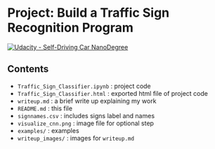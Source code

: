 # **Project: Build a Traffic Sign Recognition Program** 
[![Udacity - Self-Driving Car NanoDegree](https://s3.amazonaws.com/udacity-sdc/github/shield-carnd.svg)](http://www.udacity.com/drive)

Contents
---

- `Traffic_Sign_Classifier.ipynb` : project code
- `Traffic_Sign_Classifier.html` : exported html file of project code
- `writeup.md` : a brief write up explaining my work
- `README.md` : this file
- `signnames.csv` : includes signs label and names
- `visualize_cnn.png` : image file for optional step
- `examples/` : examples
- `writeup_images/` : images for `writeup.md`